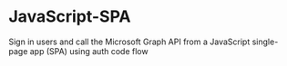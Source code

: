 # JavaScript-SPA
Sign in users and call the Microsoft Graph API from a JavaScript single-page app (SPA) using auth code flow
